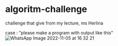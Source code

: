 # algoritm-challenge
challenge that give from my lecture, ms Herlina

case : 
"please make a program with output like this"
![WhatsApp Image 2022-11-05 at 16 32 21](https://user-images.githubusercontent.com/113769888/200170220-fd8c4dc0-e3f7-4f1d-91f8-3d8869f04575.jpeg)


